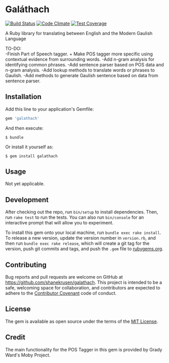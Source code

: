 # Gal&aacute;thach
[![Build Status](https://travis-ci.org/shanekrusen/galathach.svg?branch=master)](https://travis-ci.org/shanekrusen/galathach) [![Code Climate](https://codeclimate.com/github/shanekrusen/galathach/badges/gpa.svg)](https://codeclimate.com/github/shanekrusen/coligny) [![Test Coverage](https://codeclimate.com/github/shanekrusen/galathach/badges/coverage.svg)](https://codeclimate.com/github/shanekrusen/coligny/coverage)



A Ruby library for translating between English and the Modern Gaulish Language

TO-DO:  
	-Finish Part of Speech tagger.
		+ Make POS tagger more specific using contextual evidence from surrounding words.
	-Add n-gram analysis for identifying common phrases.
	-Add sentence parser based on POS data and n-gram analysis.
	-Add lookup methods to translate words or phrases to Gaulish.
	-Add methods to generate Gaulish sentence based on data from sentence parser.

## Installation

Add this line to your application's Gemfile:

```ruby
gem 'galathach'
```

And then execute:

    $ bundle

Or install it yourself as:

    $ gem install galathach

## Usage

Not yet applicable.

## Development

After checking out the repo, run `bin/setup` to install dependencies. Then, run `rake test` to run the tests. You can also run `bin/console` for an interactive prompt that will allow you to experiment.

To install this gem onto your local machine, run `bundle exec rake install`. To release a new version, update the version number in `version.rb`, and then run `bundle exec rake release`, which will create a git tag for the version, push git commits and tags, and push the `.gem` file to [rubygems.org](https://rubygems.org).

## Contributing

Bug reports and pull requests are welcome on GitHub at https://github.com/shanekrusen/galathach. This project is intended to be a safe, welcoming space for collaboration, and contributors are expected to adhere to the [Contributor Covenant](http://contributor-covenant.org) code of conduct.


## License

The gem is available as open source under the terms of the [MIT License](http://opensource.org/licenses/MIT).

## Credit

The main functionality for the POS Tagger in this gem is provided by Grady Ward's Moby Project. 

